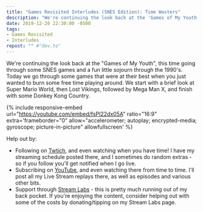 ```yaml
---
title: "Games Revisited Interludes (SNES Edition): Time Wasters"
description: "We're continuing the look back at the 'Games of My Youth', this time going through some SNES games and a fun little sojourn through the 1990's. Today we go through some games that were at their best when you just wanted to burn some free time playing around. We start with a brief look at Super Mario World, then Lost Vikings, followed by Mega Man X, and finish with some Donkey Kong Country."
date: 2019-12-20 22:30:00 -0500
tags:
- Games Revisited
- Interludes
repost: "" #"dev.to"
---
```


We're continuing the look back at the "Games of My Youth", this time going through some SNES games and a fun little sojourn through the 1990's. Today we go through some games that were at their best when you just wanted to burn some free time playing around. We start with a brief look at Super Mario World, then Lost Vikings, followed by Mega Man X, and finish with some Donkey Kong Country.
<!--more-->


{% include responsive-embed url="https://youtube.com/embed/fsPI22dx05A" ratio="16:9" extra='frameborder="0" allow="accelerometer; autoplay; encrypted-media; gyroscope; picture-in-picture" allowfullscreen' %}

Help out by:
 * Following on [Twtich](https://twitch.tv/AnonJr_Live), and even watching when you have time! I have my streaming schedule posted there, and I sometimes do random extras - so if you follow you'll get notified when I go live.
 * Subscribing on [YouTube](http://www.youtube.com/channel/UCXafqhKHbkSUIrq0LAuu0tw), and even watching there from time to time. I'll post all my Live Stream replays there, as well as episodes and various other bits.
 * Support through [Stream Labs](https://streamlabs.com/anonjr_live) - this is pretty much running out of my back pocket. If you're enjoying the content, consider helping out with some of the costs by donating/tipping on my Stream Labs page.